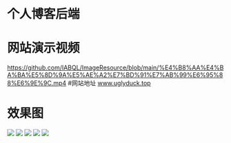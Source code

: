# 个人博客后端
# 网站演示视频
https://github.com/IABQL/ImageResource/blob/main/%E4%B8%AA%E4%BA%BA%E5%8D%9A%E5%AE%A2%E7%BD%91%E7%AB%99%E6%95%88%E6%9E%9C.mp4
#网站地址
www.uglyduck.top
# 效果图
![](https://github.com/IABQL/image/blob/main/%E9%A6%96%E9%A1%B5.png)
![](https://github.com/IABQL/image/blob/main/%E6%90%9C%E7%B4%A2.png)
![](https://github.com/IABQL/image/blob/main/%E5%86%85%E5%AE%B9.png)
![](https://github.com/IABQL/image/blob/main/%E5%90%8E%E5%8F%B0.png)
![](https://github.com/IABQL/image/blob/main/%E5%90%8E%E5%8F%B02.png)
